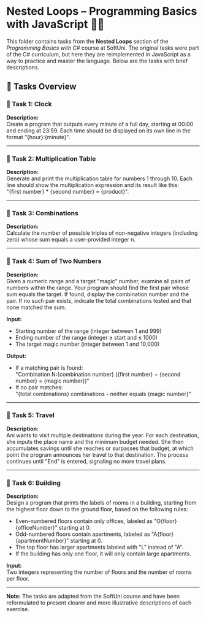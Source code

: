 # Nested Loops – Programming Basics with JavaScript 🧑‍💻

This folder contains tasks from the **Nested Loops** section of the _Programming Basics with C#_ course at SoftUni. The original tasks were part of the C# curriculum, but here they are reimplemented in JavaScript as a way to practice and master the language. Below are the tasks with brief descriptions.

## 🔧 Tasks Overview

### 📝 Task 1: Clock  
**Description:**  
Create a program that outputs every minute of a full day, starting at 00:00 and ending at 23:59. Each time should be displayed on its own line in the format "{hour}:{minute}".

---

### 📝 Task 2: Multiplication Table  
**Description:**  
Generate and print the multiplication table for numbers 1 through 10. Each line should show the multiplication expression and its result like this:  
"{first number} * {second number} = {product}".

---

### 📝 Task 3: Combinations  
**Description:**  
Calculate the number of possible triples of non-negative integers (including zero) whose sum equals a user-provided integer n.

---

### 📝 Task 4: Sum of Two Numbers  
**Description:**  
Given a numeric range and a target "magic" number, examine all pairs of numbers within the range. Your program should find the first pair whose sum equals the target. If found, display the combination number and the pair. If no such pair exists, indicate the total combinations tested and that none matched the sum.

**Input:**  
- Starting number of the range (integer between 1 and 999)  
- Ending number of the range (integer ≥ start and ≤ 1000)  
- The target magic number (integer between 1 and 10,000)  

**Output:**  
- If a matching pair is found:  
  "Combination N:{combination number} ({first number} + {second number} = {magic number})"  
- If no pair matches:  
  "{total combinations} combinations - neither equals {magic number}"

---

### 📝 Task 5: Travel  
**Description:**  
Ani wants to visit multiple destinations during the year. For each destination, she inputs the place name and the minimum budget needed. She then accumulates savings until she reaches or surpasses that budget, at which point the program announces her travel to that destination. The process continues until "End" is entered, signaling no more travel plans.

---

### 📝 Task 6: Building  
**Description:**  
Design a program that prints the labels of rooms in a building, starting from the highest floor down to the ground floor, based on the following rules:

- Even-numbered floors contain only offices, labeled as "O{floor}{officeNumber}" starting at 0.  
- Odd-numbered floors contain apartments, labeled as "A{floor}{apartmentNumber}" starting at 0.  
- The top floor has larger apartments labeled with "L" instead of "A".  
- If the building has only one floor, it will only contain large apartments.

**Input:**  
Two integers representing the number of floors and the number of rooms per floor.

---

**Note:** The tasks are adapted from the SoftUni course and have been reformulated to present clearer and more illustrative descriptions of each exercise.
